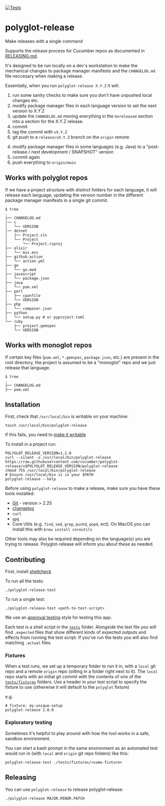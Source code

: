 [![Tests](https://github.com/cucumber/polyglot-release/actions/workflows/main.yml/badge.svg)](https://github.com/cucumber/polyglot-release/actions/workflows/main.yml)

# polyglot-release

Make releases with a single command

Supports the release process for Cucumber repos as documented in [RELEASING.md](https://github.com/cucumber/.github/blob/main/RELEASING.md).

It's designed to be run locally on a dev's workstation to make the mechanical changes to package manager manifests and the `CHANGELOG.md` file neccesary when making a release.

Essentially, when you run `polyglot-release X.Y.Z` it will:

1. run some sanity checks to make sure you don't have unpushed local changes etc.
1. modify package manager files in each language version to set the next version to X.Y.Z
1. update the `CHANGELOG.md` moving everything in the `Unreleased` section into a section for the X.Y.Z release. 
1. commit
1. tag the commit with `vX.Y.Z`
1. git push to a `release/vX.Y.Z` branch on the `origin` remote
4) modify package manager files in some languages (e.g. Java) to a "post-release / next development / SNAPSHOT" version
5) commit again
6) push everything to `origin/main`

## Works with polyglot repos

If we have a project structure with distinct folders for each language, it will release each language, updating the version number in the different package manager manifests in a single git commit.

```
$ tree
.
├── CHANGELOG.md
│── c
│   └── VERSION
│── dotnet
│   ├── Project.sln
│   └── Project
│       └── Project.csproj
├── elixir
│   └── mix.exs
├── github-action
│   └── action.yml
├── go
│   └── go.mod
├── javascript
│   └── package.json
├── java
│   └── pom.xml
├── perl
│   ├── cpanfile
│   └── VERSION
├── php
│   └── composer.json
├── python
│   └── setup.py # or pyproject.toml
└── ruby
    ├── project.gemspec
    └── VERSION
```

## Works with monoglot repos

If certain key files (`pom.xml`, `*.gemspec`, `package.json`, etc.) are present in the root directory, the project is assumed to be a "monoglot" repo and we just release that language.

```
$ tree
.
├── CHANGELOG.md
├── pom.xml
```

## Installation

First, check that `/usr/local/bin` is writable on your machine:

    touch /usr/local/bin/polyglot-release

If this fails, you need to [make it writable](https://apple.stackexchange.com/questions/192227/how-to-make-files-in-usr-local-writable-for-homebrew)

To install in a project run:

```shell
POLYGLOT_RELEASE_VERSION=1.2.0
curl --silent -o /usr/local/bin/polyglot-release https://raw.githubusercontent.com/cucumber/polyglot-release/v$POLYGLOT_RELEASE_VERSION/polyglot-release
chmod 755 /usr/local/bin/polyglot-release
# Ensure /usr/local/bin is in your $PATH
polyglot-release --help
```

Before using `polyglot-release` to make a release, make sure you have these tools installed:
* [Git](https://git-scm.com/) - version > 2.25
* [changelog](https://github.com/cucumber/changelog/)
* `curl`
* `gpg`
* Core Utils (e.g. `find`, `sed`, `grep`, `pushd`, `popd`, ect). On MacOS you can install this with `brew install coreutils`

Other tools may also be required depending on the language(s) you are trying to release. Polyglot-release will inform
you about these as needed.

## Contributing

First, install [shellcheck](https://www.shellcheck.net/)

To run all the tests:

    ./polyglot-release-test

To run a single test:

    ./polyglot-release-test <path-to-test-script>

We use an [approval testing](https://approvaltests.com/) style for testing this app.

Each test is a shell script in the [`tests`](./tests) folder. Alongside the test file you will find `.expected` files that show different kinds of expected outputs and effects from running the test script. If you've run the tests you will also find matching `.actual` files.

### Fixtures

When a test runs, we set up a temporary folder to run it in, with a `local` git repo and a remote `origin` repo (sitting in a folder right next to it). The `local` repo starts with an initial git commit with the contents of one of the [`tests/fixtures`](./tests/fixtures) folders. Use a header in your test script to specify the fixture to use (otherwise it will default to the `polyglot` fixture)

e.g.

```
# fixture: my-unique-setup
polyglot-release 1.0.0
```

### Exploratory testing

Sometimes it's helpful to play around with how the tool works in a safe, sandbox environment.

You can start a bash prompt in the same environment as an automated test would run in (with `local` and `origin` git repo folders) like this:

    polyglot-release-test ./tests/fixtures/<some-fixture>

## Releasing

You can use `polyglot-release` to release polyglot-release:

```
./polyglot-release MAJOR.MINOR.PATCH
```
